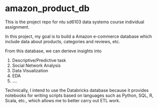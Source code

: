 # amazon_product_db

This is the project repo for ntu sd6103 data systems course individual assignment.

In this project, my goal is to build a Amazon e-commerce database which include data about products, categories and reviews, etc.

From this database, we can derieve insights into

1. Descriptive/Predictive task
2. Social Network Analysis
3. Data Visualization
4. EDA
5. ....

Technically, I intend to use the Databricks database because it provides notebooks for writing scripts based on languages ​​such as Python, SQL, R, Scala, etc., which allows me to better carry out ETL work.
